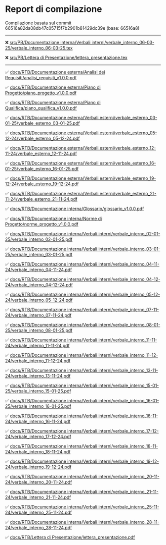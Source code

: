 # Report di compilazione

Compilazione basata sul commit 66516a82da08db47c05715f7b2901b81429dc39e (base: 66516a8)

 --- 
❌ [src/PB/Documentazione interna/Verbali interni/verbale_interno_06-03-25/verbale_interno_06-03-25.tex](https://github.com/sass0lino/DocuTex/actions/runs/18759832456)

❌ [src/PB/Lettera di Presentazione/lettera_presentazione.tex](https://github.com/sass0lino/DocuTex/actions/runs/18759832456)


 --- 
✅ [docs/RTB/Documentazione esterna/Analisi dei Requisiti/analisi_requisiti_v1.0.0.pdf](docs/RTB/Documentazione%20esterna/Analisi%20dei%20Requisiti/analisi_requisiti_v1.0.0.pdf)

✅ [docs/RTB/Documentazione esterna/Piano di Progetto/piano_progetto_v1.0.0.pdf](docs/RTB/Documentazione%20esterna/Piano%20di%20Progetto/piano_progetto_v1.0.0.pdf)

✅ [docs/RTB/Documentazione esterna/Piano di Qualifica/piano_qualifica_v1.0.0.pdf](docs/RTB/Documentazione%20esterna/Piano%20di%20Qualifica/piano_qualifica_v1.0.0.pdf)

✅ [docs/RTB/Documentazione esterna/Verbali esterni/verbale_esterno_03-01-25/verbale_esterno_03-01-25.pdf](docs/RTB/Documentazione%20esterna/Verbali%20esterni/verbale_esterno_03-01-25/verbale_esterno_03-01-25.pdf)

✅ [docs/RTB/Documentazione esterna/Verbali esterni/verbale_esterno_05-12-24/verbale_esterno_05-12-24.pdf](docs/RTB/Documentazione%20esterna/Verbali%20esterni/verbale_esterno_05-12-24/verbale_esterno_05-12-24.pdf)

✅ [docs/RTB/Documentazione esterna/Verbali esterni/verbale_esterno_12-11-24/verbale_esterno_12-11-24.pdf](docs/RTB/Documentazione%20esterna/Verbali%20esterni/verbale_esterno_12-11-24/verbale_esterno_12-11-24.pdf)

✅ [docs/RTB/Documentazione esterna/Verbali esterni/verbale_esterno_16-01-25/verbale_esterno_16-01-25.pdf](docs/RTB/Documentazione%20esterna/Verbali%20esterni/verbale_esterno_16-01-25/verbale_esterno_16-01-25.pdf)

✅ [docs/RTB/Documentazione esterna/Verbali esterni/verbale_esterno_19-12-24/verbale_esterno_19-12-24.pdf](docs/RTB/Documentazione%20esterna/Verbali%20esterni/verbale_esterno_19-12-24/verbale_esterno_19-12-24.pdf)

✅ [docs/RTB/Documentazione esterna/Verbali esterni/verbale_esterno_21-11-24/verbale_esterno_21-11-24.pdf](docs/RTB/Documentazione%20esterna/Verbali%20esterni/verbale_esterno_21-11-24/verbale_esterno_21-11-24.pdf)

✅ [docs/RTB/Documentazione interna/Glossario/glossario_v1.0.0.pdf](docs/RTB/Documentazione%20interna/Glossario/glossario_v1.0.0.pdf)

✅ [docs/RTB/Documentazione interna/Norme di Progetto/norme_progetto_v1.0.0.pdf](docs/RTB/Documentazione%20interna/Norme%20di%20Progetto/norme_progetto_v1.0.0.pdf)

✅ [docs/RTB/Documentazione interna/Verbali interni/verbale_interno_02-01-25/verbale_interno_02-01-25.pdf](docs/RTB/Documentazione%20interna/Verbali%20interni/verbale_interno_02-01-25/verbale_interno_02-01-25.pdf)

✅ [docs/RTB/Documentazione interna/Verbali interni/verbale_interno_03-01-25/verbale_interno_03-01-25.pdf](docs/RTB/Documentazione%20interna/Verbali%20interni/verbale_interno_03-01-25/verbale_interno_03-01-25.pdf)

✅ [docs/RTB/Documentazione interna/Verbali interni/verbale_interno_04-11-24/verbale_interno_04-11-24.pdf](docs/RTB/Documentazione%20interna/Verbali%20interni/verbale_interno_04-11-24/verbale_interno_04-11-24.pdf)

✅ [docs/RTB/Documentazione interna/Verbali interni/verbale_interno_04-12-24/verbale_interno_04-12-24.pdf](docs/RTB/Documentazione%20interna/Verbali%20interni/verbale_interno_04-12-24/verbale_interno_04-12-24.pdf)

✅ [docs/RTB/Documentazione interna/Verbali interni/verbale_interno_05-12-24/verbale_interno_05-12-24.pdf](docs/RTB/Documentazione%20interna/Verbali%20interni/verbale_interno_05-12-24/verbale_interno_05-12-24.pdf)

✅ [docs/RTB/Documentazione interna/Verbali interni/verbale_interno_07-11-24/verbale_interno_07-11-24.pdf](docs/RTB/Documentazione%20interna/Verbali%20interni/verbale_interno_07-11-24/verbale_interno_07-11-24.pdf)

✅ [docs/RTB/Documentazione interna/Verbali interni/verbale_interno_08-01-25/verbale_interno_08-01-25.pdf](docs/RTB/Documentazione%20interna/Verbali%20interni/verbale_interno_08-01-25/verbale_interno_08-01-25.pdf)

✅ [docs/RTB/Documentazione interna/Verbali interni/verbale_interno_11-11-24/verbale_interno_11-11-24.pdf](docs/RTB/Documentazione%20interna/Verbali%20interni/verbale_interno_11-11-24/verbale_interno_11-11-24.pdf)

✅ [docs/RTB/Documentazione interna/Verbali interni/verbale_interno_11-12-24/verbale_interno_11-12-24.pdf](docs/RTB/Documentazione%20interna/Verbali%20interni/verbale_interno_11-12-24/verbale_interno_11-12-24.pdf)

✅ [docs/RTB/Documentazione interna/Verbali interni/verbale_interno_13-11-24/verbale_interno_13-11-24.pdf](docs/RTB/Documentazione%20interna/Verbali%20interni/verbale_interno_13-11-24/verbale_interno_13-11-24.pdf)

✅ [docs/RTB/Documentazione interna/Verbali interni/verbale_interno_15-01-25/verbale_interno_15-01-25.pdf](docs/RTB/Documentazione%20interna/Verbali%20interni/verbale_interno_15-01-25/verbale_interno_15-01-25.pdf)

✅ [docs/RTB/Documentazione interna/Verbali interni/verbale_interno_16-01-25/verbale_interno_16-01-25.pdf](docs/RTB/Documentazione%20interna/Verbali%20interni/verbale_interno_16-01-25/verbale_interno_16-01-25.pdf)

✅ [docs/RTB/Documentazione interna/Verbali interni/verbale_interno_16-11-24/verbale_interno_16-11-24.pdf](docs/RTB/Documentazione%20interna/Verbali%20interni/verbale_interno_16-11-24/verbale_interno_16-11-24.pdf)

✅ [docs/RTB/Documentazione interna/Verbali interni/verbale_interno_17-12-24/verbale_interno_17-12-24.pdf](docs/RTB/Documentazione%20interna/Verbali%20interni/verbale_interno_17-12-24/verbale_interno_17-12-24.pdf)

✅ [docs/RTB/Documentazione interna/Verbali interni/verbale_interno_18-11-24/verbale_interno_18-11-24.pdf](docs/RTB/Documentazione%20interna/Verbali%20interni/verbale_interno_18-11-24/verbale_interno_18-11-24.pdf)

✅ [docs/RTB/Documentazione interna/Verbali interni/verbale_interno_19-12-24/verbale_interno_19-12-24.pdf](docs/RTB/Documentazione%20interna/Verbali%20interni/verbale_interno_19-12-24/verbale_interno_19-12-24.pdf)

✅ [docs/RTB/Documentazione interna/Verbali interni/verbale_interno_20-11-24/verbale_interno_20-11-24.pdf](docs/RTB/Documentazione%20interna/Verbali%20interni/verbale_interno_20-11-24/verbale_interno_20-11-24.pdf)

✅ [docs/RTB/Documentazione interna/Verbali interni/verbale_interno_21-11-24/verbale_interno_21-11-24.pdf](docs/RTB/Documentazione%20interna/Verbali%20interni/verbale_interno_21-11-24/verbale_interno_21-11-24.pdf)

✅ [docs/RTB/Documentazione interna/Verbali interni/verbale_interno_25-11-24/verbale_interno_25-11-24.pdf](docs/RTB/Documentazione%20interna/Verbali%20interni/verbale_interno_25-11-24/verbale_interno_25-11-24.pdf)

✅ [docs/RTB/Documentazione interna/Verbali interni/verbale_interno_28-11-24/verbale_interno_28-11-24.pdf](docs/RTB/Documentazione%20interna/Verbali%20interni/verbale_interno_28-11-24/verbale_interno_28-11-24.pdf)

✅ [docs/RTB/Lettera di Presentazione/lettera_presentazione.pdf](docs/RTB/Lettera%20di%20Presentazione/lettera_presentazione.pdf)

